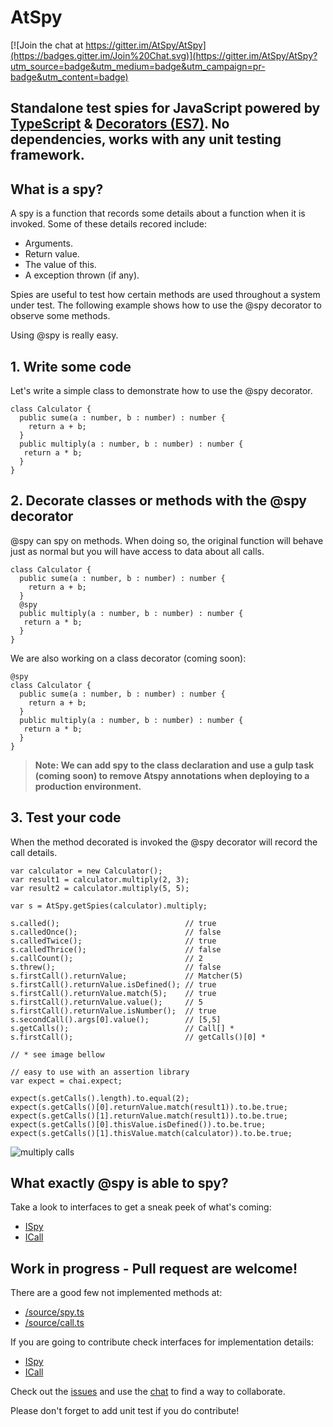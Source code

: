 # AtSpy

[![Join the chat at https://gitter.im/AtSpy/AtSpy](https://badges.gitter.im/Join%20Chat.svg)](https://gitter.im/AtSpy/AtSpy?utm_source=badge&utm_medium=badge&utm_campaign=pr-badge&utm_content=badge)

## Standalone test spies for JavaScript powered by [TypeScript](http://www.typescriptlang.org/) & [Decorators (ES7)](https://github.com/wycats/javascript-decorators). No dependencies, works with any unit testing framework.

## What is a spy?
A spy is a function that records some details  about a function when it is invoked. Some of these details recored include:

- Arguments.
- Return value.
- The value of this.
- A exception thrown (if any).

Spies are useful to test how certain methods are used throughout a system under test. The following example shows how to use the @spy decorator to observe some methods.

Using @spy is really easy.

## 1. Write some code
Let's write a simple class to demonstrate how to use the @spy decorator.

```
class Calculator {
  public sume(a : number, b : number) : number {
    return a + b;
  }
  public multiply(a : number, b : number) : number {
   return a * b;
  }
}
```

## 2. Decorate classes or methods with the @spy decorator
@spy can spy on methods. When doing so, the original function will behave just as normal but you will have access to data about all calls.

```
class Calculator {
  public sume(a : number, b : number) : number {
    return a + b;
  }
  @spy
  public multiply(a : number, b : number) : number {
   return a * b;
  }
}
```
We are also working on a class decorator (coming soon):
```
@spy
class Calculator {
  public sume(a : number, b : number) : number {
    return a + b;
  }
  public multiply(a : number, b : number) : number {
   return a * b;
  }
}
```
> **Note: We can add spy to the class declaration and use a gulp task (coming soon) to remove Atspy annotations when deploying to a production environment.**

## 3. Test your code
When the method decorated is invoked the @spy decorator will record the call details.

```
var calculator = new Calculator();
var result1 = calculator.multiply(2, 3);
var result2 = calculator.multiply(5, 5);

var s = AtSpy.getSpies(calculator).multiply;

s.called();                            // true
s.calledOnce();                        // false
s.calledTwice();                       // true
s.calledThrice();                      // false
s.callCount();                         // 2
s.threw();                             // false
s.firstCall().returnValue;             // Matcher(5)
s.firstCall().returnValue.isDefined(); // true
s.firstCall().returnValue.match(5);    // true
s.firstCall().returnValue.value();     // 5
s.firstCall().returnValue.isNumber();  // true
s.secondCall().args[0].value();        // [5,5]
s.getCalls();                          // Call[] *
s.firstCall();                         // getCalls()[0] *

// * see image bellow

// easy to use with an assertion library
var expect = chai.expect;

expect(s.getCalls().length).to.equal(2);
expect(s.getCalls()[0].returnValue.match(result1)).to.be.true;
expect(s.getCalls()[1].returnValue.match(result1)).to.be.true;
expect(s.getCalls()[0].thisValue.isDefined()).to.be.true;
expect(s.getCalls()[1].thisValue.match(calculator)).to.be.true;
```

![multiply calls](https://upload.wikimedia.org/wikipedia/commons/a/a3/Multiply_calls.png)

## What exactly @spy is able to spy?
Take a look to interfaces to get a sneak peek of what's coming:
- [ISpy](https://github.com/remojansen/typescript-spy-decorator/tree/master/source/spy.d.ts)
- [ICall](https://github.com/remojansen/typescript-spy-decorator/tree/master/source/call.d.ts)


## Work in progress - Pull request are welcome!

There are a good few not implemented methods at:
- [/source/spy.ts](https://github.com/remojansen/typescript-spy-decorator/tree/master/source/spy.ts)
- [/source/call.ts](https://github.com/remojansen/typescript-spy-decorator/tree/master/source/call.ts)

If you are going to contribute check interfaces for implementation details:
- [ISpy](https://github.com/remojansen/typescript-spy-decorator/tree/master/source/spy.d.ts)
- [ICall](https://github.com/remojansen/typescript-spy-decorator/tree/master/source/call.d.ts)

Check out the [issues](https://github.com/AtSpy/typescript-spy-decorator/issues) and use the [chat](https://gitter.im/AtSpy/typescript-spy-decorator) to find a way to collaborate.

Please don't forget to add unit test if you do contribute!
